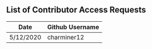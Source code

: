 ## List of Contributor Access Requests
Date              |     Github Username
------------      |     -------------
5/12/2020         |     charminer12

